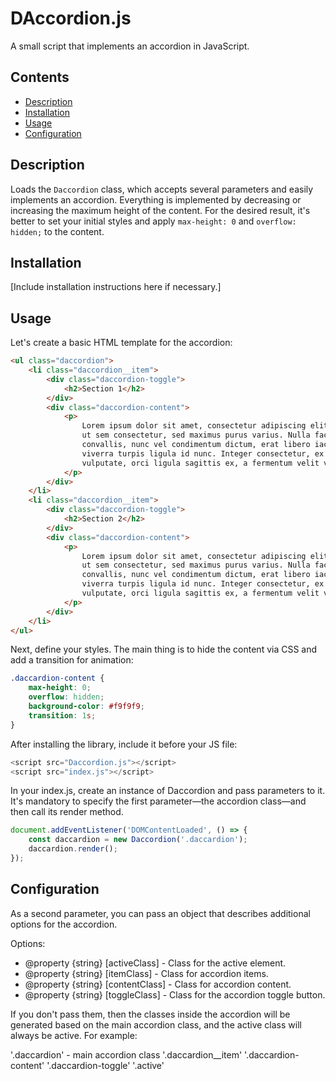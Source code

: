 # DAccordion.js

A small script that implements an accordion in JavaScript.

## Contents

- [Description](#description)
- [Installation](#installation)
- [Usage](#usage)
- [Configuration](#configuration)

## Description

Loads the `Daccordion` class, which accepts several parameters and easily implements an accordion. Everything is implemented by decreasing or increasing the maximum height of the content. For the desired result, it's better to set your initial styles and apply `max-height: 0` and `overflow: hidden;` to the content.

## Installation

[Include installation instructions here if necessary.]

## Usage

Let's create a basic HTML template for the accordion:

```html
<ul class="daccordion">
	<li class="daccordion__item">
		<div class="daccordion-toggle">
			<h2>Section 1</h2>
		</div>
		<div class="daccordion-content">
			<p>
				Lorem ipsum dolor sit amet, consectetur adipiscing elit. Sed euismod est
				ut sem consectetur, sed maximus purus varius. Nulla facilisi. Duis
				convallis, nunc vel condimentum dictum, erat libero iaculis mauris, a
				viverra turpis ligula id nunc. Integer consectetur, ex vel gravida
				vulputate, orci ligula sagittis ex, a fermentum velit velit non turpis.
			</p>
		</div>
	</li>
	<li class="daccordion__item">
		<div class="daccordion-toggle">
			<h2>Section 2</h2>
		</div>
		<div class="daccordion-content">
			<p>
				Lorem ipsum dolor sit amet, consectetur adipiscing elit. Sed euismod est
				ut sem consectetur, sed maximus purus varius. Nulla facilisi. Duis
				convallis, nunc vel condimentum dictum, erat libero iaculis mauris, a
				viverra turpis ligula id nunc. Integer consectetur, ex vel gravida
				vulputate, orci ligula sagittis ex, a fermentum velit velit non turpis.
			</p>
		</div>
	</li>
</ul>
```

Next, define your styles. The main thing is to hide the content via CSS and add a transition for animation:

```css
.daccardion-content {
	max-height: 0;
	overflow: hidden;
	background-color: #f9f9f9;
	transition: 1s;
}
```

After installing the library, include it before your JS file:

```javascript
<script src="Daccordion.js"></script>
<script src="index.js"></script>
```

In your index.js, create an instance of Daccordion and pass parameters to it. It's mandatory to specify the first parameter—the accordion class—and then call its render method.

```javascript
document.addEventListener('DOMContentLoaded', () => {
	const daccardion = new Daccordion('.daccardion');
	daccardion.render();
});
```

## Configuration

As a second parameter, you can pass an object that describes additional options for the accordion.

Options:

- @property {string} [activeClass] - Class for the active element.
- @property {string} [itemClass] - Class for accordion items.
- @property {string} [contentClass] - Class for accordion content.
- @property {string} [toggleClass] - Class for the accordion toggle button.

If you don't pass them, then the classes inside the accordion will be generated based on the main accordion class, and the active class will always be active. For example:

'.daccardion' - main accordion class
'.daccardion\_\_item'
'.daccardion-content'
'.daccardion-toggle'
'.active'
